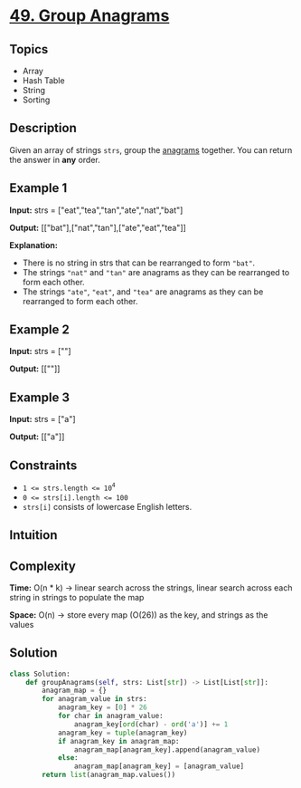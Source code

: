 # [49. Group Anagrams](https://leetcode.com/problems/group-anagrams/description/)

## Topics
- Array
- Hash Table
- String
- Sorting

## Description
Given an array of strings `strs`, group the 
[anagrams](https://www.merriam-webster.com/dictionary/anagram) together. You can return the answer in **any** order.

## Example 1
**Input:** strs = ["eat","tea","tan","ate","nat","bat"]

**Output:** [["bat"],["nat","tan"],["ate","eat","tea"]]

**Explanation:**
- There is no string in strs that can be rearranged to form `"bat"`.
- The strings `"nat"` and `"tan"` are anagrams as they can be rearranged to form each other.
- The strings `"ate"`, `"eat"`, and `"tea"` are anagrams as they can be rearranged to form each other.

## Example 2

**Input:** strs = [""]

**Output:** [[""]]

## Example 3

**Input:** strs = ["a"]

**Output:** [["a"]]

## Constraints
- `1 <= strs.length <= 10`<sup>`4`</sup>
- `0 <= strs[i].length <= 100`
- `strs[i]` consists of lowercase English letters.


## Intuition

## Complexity 
**Time:** O(n * k) -> linear search across the strings, linear search across each string in strings to populate the map

**Space:** O(n) -> store every map (O(26)) as the key, and strings as the values



## Solution
```python
class Solution:
    def groupAnagrams(self, strs: List[str]) -> List[List[str]]:
        anagram_map = {}
        for anagram_value in strs:
            anagram_key = [0] * 26
            for char in anagram_value:
                anagram_key[ord(char) - ord('a')] += 1
            anagram_key = tuple(anagram_key)
            if anagram_key in anagram_map:
                anagram_map[anagram_key].append(anagram_value)
            else:
                anagram_map[anagram_key] = [anagram_value]
        return list(anagram_map.values())